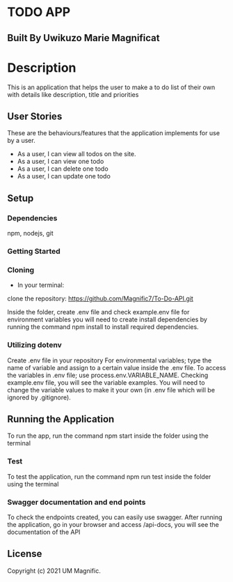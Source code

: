 # TODO APP
## Built By Uwikuzo Marie Magnificat

# Description

This is an application that helps the user to make a to do list of their own with details like description, title and priorities 

## User Stories
These are the behaviours/features that the application implements for use by a user.

* As a user, I can view all todos on the site.
* As a user, I can view one todo
* As a user, I can delete one todo
* As a user, I can update one todo


## Setup

### Dependencies

npm, nodejs, git 

### Getting Started

### Cloning
* In your terminal:

clone the repository: https://github.com/Magnific7/To-Do-API.git

Inside the folder, create .env file and check example.env file for environment variables you will need to create
install dependencies by running the command npm install to install required dependencies.

### Utilizing dotenv

Create .env file in your repository
For environmental variables; type the name of variable and assign to a certain value inside the .env file. 
To access the variables in .env file; use process.env.VARIABLE_NAME.
Checking example.env file, you will see the variable examples. You will need to change the variable values to make it your own (in .env file which will be ignored by .gitignore).

## Running the Application

To run the app, run the command npm start inside the folder using the terminal

### Test

To test the application, run the command npm run test inside the folder using the terminal

### Swagger documentation and end points

To check the endpoints created, you can easily use swagger.
After running the application, go in your browser and access /api-docs, you will see the documentation of the API

## License

Copyright (c) 2021 UM Magnific.

